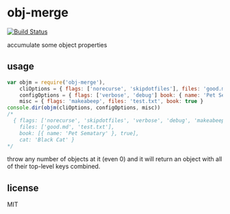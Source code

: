obj-merge
====

[![Build Status](https://travis-ci.org/jarofghosts/obj-merge.png?branch=master)](https://travis-ci.org/jarofghosts/obj-merge)

accumulate some object properties

## usage

```js
var objm = require('obj-merge'),
    cliOptions = { flags: ['norecurse', 'skipdotfiles'], files: 'good.md', cat: 'Black Cat' },
    configOptions = { flags: ['verbose', 'debug'] book: { name: 'Pet Sematary' } },
    misc = { flags: 'makeabeep', files: 'test.txt', book: true }
console.dir(objm(cliOptions, configOptions, misc))
/*
  { flags: ['norecurse', 'skipdotfiles', 'verbose', 'debug', 'makeabeep'],
    files: ['good.md', 'test.txt'],
    book: [{ name: 'Pet Sematary' }, true],
    cat: 'Black Cat' }
*/
```
throw any number of objects at it (even 0) and it will return an object with all of their top-level keys combined.

## license

MIT
